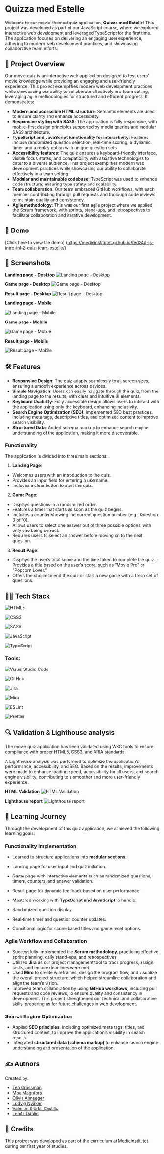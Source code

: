 
# Quizza med Estelle
Welcome to our movie-themed quiz application, **Quizza med Estelle**! This project was developed as part of our JavaScript course, where we explored interactive web development and leveraged TypeScript for the first time. The application focuses on delivering an engaging user experience, adhering to modern web development practices, and showcasing collaborative team efforts. 

## 🚀 Project Overview 
Our movie quiz is an interactive web application designed to test users' movie knowledge while providing an engaging and user-friendly experience. This project exemplifies modern web development practices while showcasing our ability to collaborate effectively in a team setting, leveraging agile methodologies for structured and efficient progress. It demonstrates:

 - **Modern and accessible HTML structure**: Semantic elements are used to ensure clarity and enhance accessibility.
 - **Responsive styling with SASS**: The application is fully responsive, with mobile-first design principles supported by media queries and modular SASS architecture.
 - **TypeScript and JavaScript functionality for interactivity**: Features include randomized question selection, real-time scoring, a dynamic timer, and a replay option with unique question sets.
 - **Accessibility features**: The quiz ensures a keyboard-friendly interface, visible focus states, and compatibility with assistive technologies to cater to a diverse audience. This project exemplifies modern web development practices while showcasing our ability to collaborate effectively in a team setting.  
- **Modular and maintainable codebase**: TypeScript was used to enhance code structure, ensuring type safety and scalability.
 - **Team collaboration**: Our team embraced GitHub workflows, with each member contributing through pull requests and thorough code reviews to maintain quality and consistency.
 - **Agile methodology**: This was our first agile project where we applied the Scrum framework, with sprints, stand-ups, and retrospectives to facilitate collaboration and iterative development.   

## 🎥 Demo 
[Click here to view the demo] (https://medieinstitutet.github.io/fed24d-js-intro-inl-2-quiz-team-estelle/)

## 📸 Screenshots 
**Landing page - Desktop**
![Landing page - Desktop](public/screenshots/landingPageDesktop.png)

**Game page - Desktop**
![Game page - Desktop](public/screenshots/gamePageDesktop.png)

**Result page - Desktop**
![Result page - Desktop](public/screenshots/resultPageDesktop.png)

**Landing page - Mobile**

![Landing page - Mobile](public/screenshots/landingPageMobile.png)

**Game page - Mobile**

![Game page - Mobile](public/screenshots/gamePageMobile.png)

**Result page - Mobile**

![Result page - Mobile](public/screenshots/resultPageMobile.png)

## 🛠️ Features 
- **Responsive Design**: The quiz adapts seamlessly to all screen sizes, ensuring a smooth experience across devices.
 - **Simple Navigation**: Users can easily navigate through the quiz, from the landing page to the results, with clear and intuitive UI elements.
 - **Keyboard Usability**: Fully accessible design allows users to interact with the application using only the keyboard, enhancing inclusivity.  
- **Search Engine Optimization (SEO)**: Implemented SEO best practices, including meta tags, descriptive titles, and optimized content to improve search visibility. 
- **Structured Data**: Added schema markup to enhance search engine understanding of the application, making it more discoverable.  

### Functionality
The application is divided into three main sections:
 1. **Landing Page**: 
 - Welcomes users with an introduction to the quiz. 
 - Provides an input field for entering a username. 
 - Includes a clear button to start the quiz. 

2. **Game Page**: 
- Displays questions in a randomized order. 
- Features a timer that starts as soon as the quiz begins. 
- Includes a counter showing the current question number (e.g., Question 3 of 10). 
- Allows users to select one answer out of three possible options, with only one being correct. 
- Requires users to select an answer before moving on to the next question.

 3. **Result Page**:
 - Displays the user’s total score and the time taken to complete the quiz. - Provides a title based on the user’s score, such as "Movie Pro" or "Popcorn Lover." 
 - Offers the choice to end the quiz or start a new game with a fresh set of questions. 

## 🧑‍💻 Tech Stack 
![HTML5](https://img.shields.io/badge/html5-%23E34F26.svg?style=for-the-badge&logo=html5&logoColor=white)

![CSS3](https://img.shields.io/badge/css3-%231572B6.svg?style=for-the-badge&logo=css3&logoColor=white)

![SASS](https://img.shields.io/badge/SASS-hotpink.svg?style=for-the-badge&logo=SASS&logoColor=white)

![JavaScript](https://img.shields.io/badge/javascript-%23323330.svg?style=for-the-badge&logo=javascript&logoColor=%23F7DF1E)

![TypeScript](https://img.shields.io/badge/typescript-%23007ACC.svg?style=for-the-badge&logo=typescript&logoColor=white) 

### Tools:  
![Visual Studio Code](https://img.shields.io/badge/Visual%20Studio%20Code-0078d7.svg?style=for-the-badge&logo=visual-studio-code&logoColor=white)

![GitHub](https://img.shields.io/badge/github-%23121011.svg?style=for-the-badge&logo=github&logoColor=white)

![Jira](https://img.shields.io/badge/jira-%230A0FFF.svg?style=for-the-badge&logo=jira&logoColor=white)

![Miro](https://img.shields.io/badge/Miro-F7C922?style=for-the-badge&logo=Miro&logoColor=050036) 

![ESLint](https://img.shields.io/badge/ESLint-4B3263?style=for-the-badge&logo=eslint&logoColor=white)

![Prettier](https://img.shields.io/badge/prettier-%23F7B93E.svg?style=for-the-badge&logo=prettier&logoColor=black) 

## 🔍 Validation & Lighthouse analysis 
The movie quiz application has been validated using W3C tools to ensure compliance with proper HTML5, CSS3, and ARIA standards.

A Lighthouse analysis was performed to optimize the application’s performance, accessibility, and SEO. Based on the results, improvements were made to enhance loading speed, accessibility for all users, and search engine visibility, contributing to a smoother and more user-friendly experience.  

**HTML Validation**
![HTML Validation](public/screenshots/HTMLValidation.png)

**Lighthouse report**
![Lighthouse report](public/screenshots/lighthouseEstelle.png)

## 🎯 Learning Journey 
Through the development of this quiz application, we achieved the following learning goals:   

### Functionality Implementation 
- Learned to structure applications into **modular sections**: 
- Landing page for user input and quiz initiation.
- Game page with interactive elements such as randomized questions, timers, counters, and answer validation.
- Result page for dynamic feedback based on user performance. 

- Mastered working with **TypeScript and JavaScript** to handle:
- Randomized question display. 
- Real-time timer and question counter updates.
- Conditional logic for score-based titles and game reset options. 

### Agile Workflow and Collaboration
- Successfully implemented the **Scrum methodology**, practicing effective sprint planning, daily stand-ups, and retrospectives.
- Utilized **Jira** as our project management tool to track progress, assign tasks, and ensure deadlines were met.   
- Used **Miro** to create wireframes, design the program flow, and visualize the overall project structure, which helped streamline collaboration and align the team’s vision.  
- Improved team collaboration by using **GitHub workflows**, including pull requests and code reviews, to ensure quality and consistency in development. 
This project strengthened our technical and collaborative skills, preparing us for future challenges in web development.  

### Search Engine Optimization 
- Applied **SEO principles**, including optimized meta tags, titles, and structured content, to improve the application’s visibility in search results.
- Integrated **structured data (schema markup)** to enhance search engine understanding and presentation of the application.   

## ✍️ Authors 
Created by: 
- [Tea Grossman](https://github.com/TeaGross) 
- [Moa Magnfors ](https://github.com/mainforce) 
- [Olivia Almseger ](https://github.com/oliviaalmseger) 
- [Ludvig Nyåker](https://github.com/LcNyaker) 
- [Valentin Björkli Castillo](https://github.com/Valentin-dot-com) 
- [Lenita Dahlin](https://github.com/LDMI-24) 

## 🤝 Credits
This project was developed as part of the curriculum at [Medieinstitutet](https://medieinstitutet.se/) during our first year of studies.
